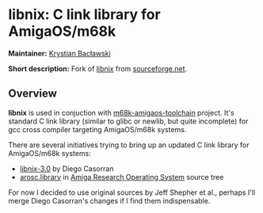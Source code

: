 libnix: C link library for AmigaOS/m68k
===

**Maintainer:** [Krystian Bacławski](mailto:krystian.baclawski@gmail.com)

**Short description:** Fork of [libnix](http://sourceforge.net/projects/libnix/) from [sourceforge.net](http://sourceforge.net).

## Overview

**libnix** is used in conjuction with [m68k-amigaos-toolchain](https://github.com/cahirwpz/m68k-amigaos-toolchain) project. It's standard C link library (similar to glibc or newlib, but quite incomplete) for gcc cross compiler targeting AmigaOS/m68k systems.

There are several initiatives trying to bring up an updated C link library for AmigaOS/m68k systems:

* [libnix-3.0](https://github.com/diegocr/libnix) by Diego Casorran
* [arosc.library](http://aros.sourceforge.net/nightly.php) in [Amiga Research Operating System](http://aros.sf.net) source tree

For now I decided to use original sources by Jeff Shepher et al., perhaps I'll merge Diego Casorran's changes if I find them indispensable.